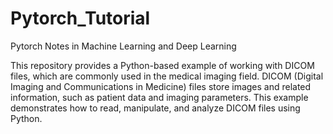 # Pytorch_Tutorial
Pytorch Notes in Machine Learning and Deep Learning

This repository provides a Python-based example of working with DICOM files, which are commonly used in the medical imaging field. DICOM (Digital Imaging and Communications in Medicine) files store images and related information, such as patient data and imaging parameters. This example demonstrates how to read, manipulate, and analyze DICOM files using Python.
